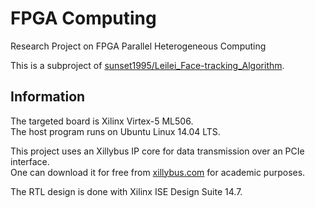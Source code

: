# FPGA Computing #

Research Project on FPGA Parallel Heterogeneous Computing

This is a subproject of [sunset1995/Leilei_Face-tracking_Algorithm](https://github.com/sunset1995/Leilei_Face-tracking_Algorithm).

## Information ##

The targeted board is Xilinx Virtex-5 ML506.  
The host program runs on Ubuntu Linux 14.04 LTS.

This project uses an Xillybus IP core for data transmission over an PCIe interface.  
One can download it for free from [xillybus.com](http://xillybus.com/) for academic purposes.

The RTL design is done with Xilinx ISE Design Suite 14.7.
